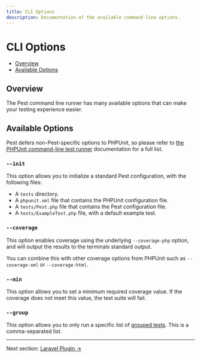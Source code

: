 ```yaml
---
title: CLI Options
description: Documentation of the available command-line options.
---
```


# CLI Options

- [Overview](#overview)
- [Available Options](#available-options)

<a name="overview"></a>
## Overview

The Pest command line runner has many available options that can make your testing experience easier.

<a name="available-options"></a>
## Available Options

Pest defers non-Pest-specific options to PHPUnit, so please refer to [the PHPUnit command-line test runner](https://phpunit.readthedocs.io/en/latest/textui.html#command-line-options) documentation for a full list.

### `--init`

This option allows you to initialize a standard Pest configuration, with the following files:

- A `tests` directory.
- A `phpunit.xml` file that contains the PHPUnit configuration file.
- A `tests/Pest.php` file that contains the Pest configuration file.
- A `tests/ExampleTest.php` file, with a default example test.

### `--coverage`

This option enables coverage using the underlying `--coverage-php` option, and will output the results to the terminals standard output.

You can combine this with other coverage options from PHPUnit such as `--coverage-xml` or `--coverage-html`.

### `--min`

This option allows you to set a minimum required coverage value. If the coverage does not meet this value, the test suite will fail.

### `--group`

This option allows you to only run a specific list of [grouped tests](/docs/groups). This is a comma-separated list.

---

Next section: [Laravel Plugin →](/docs/plugins/laravel)
